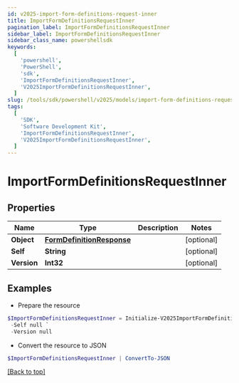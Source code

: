 ```yaml
---
id: v2025-import-form-definitions-request-inner
title: ImportFormDefinitionsRequestInner
pagination_label: ImportFormDefinitionsRequestInner
sidebar_label: ImportFormDefinitionsRequestInner
sidebar_class_name: powershellsdk
keywords:
  [
    'powershell',
    'PowerShell',
    'sdk',
    'ImportFormDefinitionsRequestInner',
    'V2025ImportFormDefinitionsRequestInner',
  ]
slug: /tools/sdk/powershell/v2025/models/import-form-definitions-request-inner
tags:
  [
    'SDK',
    'Software Development Kit',
    'ImportFormDefinitionsRequestInner',
    'V2025ImportFormDefinitionsRequestInner',
  ]
---
```


# ImportFormDefinitionsRequestInner

## Properties

| Name | Type | Description | Notes |
| --- | --- | --- | --- |
| **Object** | [**FormDefinitionResponse**](form-definition-response) |  | [optional] |
| **Self** | **String** |  | [optional] |
| **Version** | **Int32** |  | [optional] |

## Examples

- Prepare the resource

```powershell
$ImportFormDefinitionsRequestInner = Initialize-V2025ImportFormDefinitionsRequestInner  -Object null `
 -Self null `
 -Version null
```

- Convert the resource to JSON

```powershell
$ImportFormDefinitionsRequestInner | ConvertTo-JSON
```

[[Back to top]](#)

